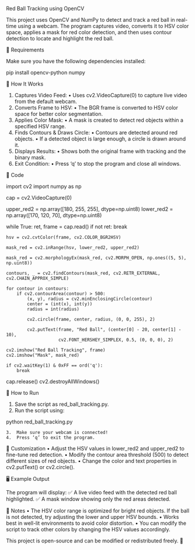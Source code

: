 Red Ball Tracking using OpenCV

This project uses OpenCV and NumPy to detect and track a red ball in real-time using a webcam. The program captures video, converts it to HSV color space, applies a mask for red color detection, and then uses contour detection to locate and highlight the red ball.

📌 Requirements

Make sure you have the following dependencies installed:

pip install opencv-python numpy

🚀 How It Works
1.	Captures Video Feed:
•	Uses cv2.VideoCapture(0) to capture live video from the default webcam.
2.	Converts Frame to HSV:
•	The BGR frame is converted to HSV color space for better color segmentation.
3.	Applies Color Mask:
•	A mask is created to detect red objects within a specified HSV range.
4.	Finds Contours & Draws Circle:
•	Contours are detected around red objects.
•	If a detected object is large enough, a circle is drawn around it.
5.	Displays Results:
•	Shows both the original frame with tracking and the binary mask.
6.	Exit Condition:
•	Press ‘q’ to stop the program and close all windows.

📝 Code

import cv2
import numpy as np

cap = cv2.VideoCapture(0)

upper_red2 = np.array([180, 255, 255], dtype=np.uint8)
lower_red2 = np.array([170, 120, 70], dtype=np.uint8)

while True:
ret, frame = cap.read()
if not ret:
break

    hsv = cv2.cvtColor(frame, cv2.COLOR_BGR2HSV)

    mask_red = cv2.inRange(hsv, lower_red2, upper_red2)

    mask_red = cv2.morphologyEx(mask_red, cv2.MORPH_OPEN, np.ones((5, 5), np.uint8))

    contours, _ = cv2.findContours(mask_red, cv2.RETR_EXTERNAL, cv2.CHAIN_APPROX_SIMPLE)

    for contour in contours:
        if cv2.contourArea(contour) > 500:
            (x, y), radius = cv2.minEnclosingCircle(contour)
            center = (int(x), int(y))
            radius = int(radius)

            cv2.circle(frame, center, radius, (0, 0, 255), 2)

            cv2.putText(frame, "Red Ball", (center[0] - 20, center[1] - 10),
                        cv2.FONT_HERSHEY_SIMPLEX, 0.5, (0, 0, 0), 2)

    cv2.imshow("Red Ball Tracking", frame)
    cv2.imshow("Mask", mask_red)

    if cv2.waitKey(1) & 0xFF == ord('q'):
        break

cap.release()
cv2.destroyAllWindows()

🎯 How to Run
1.	Save the script as red_ball_tracking.py.
2.	Run the script using:

python red_ball_tracking.py


	3.	Make sure your webcam is connected!
	4.	Press ‘q’ to exit the program.

🔧 Customization
•	Adjust the HSV values in lower_red2 and upper_red2 to fine-tune red detection.
•	Modify the contour area threshold (500) to detect different sizes of red objects.
•	Change the color and text properties in cv2.putText() or cv2.circle().

🖥 Example Output

The program will display:
✅ A live video feed with the detected red ball highlighted.
✅ A mask window showing only the red areas detected.

📌 Notes
•	The HSV color range is optimized for bright red objects. If the ball is not detected, try adjusting the lower and upper HSV bounds.
•	Works best in well-lit environments to avoid color distortion.
•	You can modify the script to track other colors by changing the HSV values accordingly.


This project is open-source and can be modified or redistributed freely. 🎯

